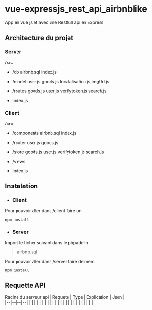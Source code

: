 # vue-expressjs_rest_api_airbnblike

App en vue js et avec une Restfull api en Express

## Architecture du projet 
### Server
/src

 - /db 
		 airbnb.sql 
		 index.js
		 
 - /model
		user.js
		goods.js
		localalisation.js
		imgUrl.js
 
 - /routes
		 goods.js
		 user.js
		 verifytoken.js
		 search.js
 - Index.js

### Client
/src

 - /components
		 airbnb.sql 
		 index.js
		 
 - /router
		user.js
		goods.js
		
 
 - /store
		 goods.js
		 user.js
		 verifytoken.js
		 search.js
		 
 - /views
 
 - Index.js

## Instalation

 - ### Client

Pour pouvoir aller dans /client faire un

	npm install

 - ### Server
Import le ficher suivant dans le phpadmin
> airbnb.sql 

Pour pouvoir aller dans /server faire de mem

	npm install
	
## Requette API
Racine du serveur api
| Requete | Type   | Explication | Json |  
|--|--|--|--|
|  |  |  |  |
|  |  |  |  |
|  |  |  |  |
|  |  |  |  |
|  |  |  |  |



<!--stackedit_data:
eyJoaXN0b3J5IjpbLTEwODc5Nzg0MDksMTk5MDYzOTAwMSw1OD
Q5MTc2NjQsMTk1NDU2NzU2NywtNzY2NzY4Njc0LDEyMDY5NjI3
MzIsLTgzNjc1MTU4Nyw5MTA1Mjc5NTgsLTYwNzkzMDM0MiwtMT
k3ODY1MjI0NywtMzMyNDU1MzYzXX0=
-->